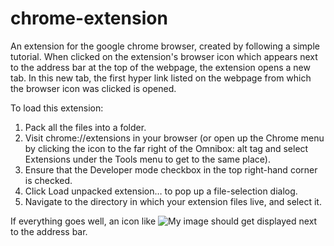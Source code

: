 # chrome-extension
An extension for the google chrome browser, created by following a simple tutorial. When clicked on the extension's browser icon which appears next to the address bar at the top of the webpage, the extension opens a new tab. In this new tab, the first hyper link listed on the webpage from which the browser icon was clicked is opened. 

To load this extension:
1. Pack all the files into a folder.
2. Visit chrome://extensions in your browser (or open up the Chrome menu by clicking the icon to the far right of the Omnibox:      alt tag and select Extensions under the Tools menu to get to the same place).
3. Ensure that the Developer mode checkbox in the top right-hand corner is checked.
4. Click Load unpacked extension… to pop up a file-selection dialog.
5. Navigate to the directory in which your extension files live, and select it.

If everything goes well, an icon like ![My image](https://developer.chrome.com/extensions/examples/tutorials/getstarted/icon.png) should get displayed next to the address bar.
